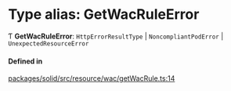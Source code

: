 # Type alias: GetWacRuleError

Ƭ **GetWacRuleError**: `HttpErrorResultType` \| `NoncompliantPodError` \| `UnexpectedResourceError`

#### Defined in

[packages/solid/src/resource/wac/getWacRule.ts:14](https://github.com/o-development/ldo/blob/e8bb8b1/packages/solid/src/resource/wac/getWacRule.ts#L14)
